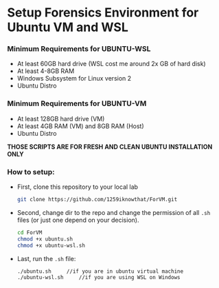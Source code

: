 # Setup Forensics Environment for Ubuntu VM and WSL

### **Minimum Requirements for UBUNTU-WSL**

- At least 60GB hard drive (WSL cost me around 2x GB of hard disk)
- At least 4-8GB RAM
- Windows Subsystem for Linux version 2
- Ubuntu Distro 

### **Minimum Requirements for UBUNTU-VM**

- At least 128GB hard drive (VM)
- At least 4GB RAM (VM) and 8GB RAM (Host)
- Ubuntu Distro

**THOSE SCRIPTS ARE FOR FRESH AND CLEAN UBUNTU INSTALLATION ONLY**

### **How to setup:**

+ First, clone this repository to your local lab
    
    ```sh
    git clone https://github.com/1259iknowthat/ForVM.git
    ```

+ Second, change dir to the repo and change the permission of all `.sh` files (or just one depend on your decision).
    
    ```sh
    cd ForVM
    chmod +x ubuntu.sh
    chmod +x ubuntu-wsl.sh
    ```

+ Last, run the `.sh` file:
    
    ```
    ./ubuntu.sh     //if you are in ubuntu virtual machine
    ./ubuntu-wsl.sh     //if you are using WSL on Windows
    ```